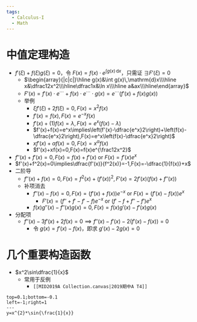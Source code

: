 ```yaml
---
tags:
  - Calculus-I
  - Math
---
```

# 中值定理构造
- $f'(\xi)+f(\xi)g(\xi)=0$，令 $F(x)=f(x)\cdot e^{\int g(x)\,\mathrm{d}x}$，只需证 $\exists F'(\xi)=0$
	- $\begin{array}{|c|c|}\hline g(x)&\int g(x)\,\mathrm{d}x\\\hline x&\dfrac12x^2\\\hline\dfrac1x&\ln x\\\hline a&ax\\\hline\end{array}$
	- $F'(x)=f'(x)\cdot e^\cdots+f(x)\cdot e^\cdots\cdot g(x)=e^\cdots\bigl(f'(x)+f(x)g(x)\bigr)$
	- 举例
		- $\xi f'(\xi)+2f(\xi)=0,F(x)=x^2f(x)$
		- $f'(x)=f(x),F(x)=e^{-x}f(x)$
		- $f'(x)+(1)f(x)=\lambda,F(x)=e^x(f(x)-\lambda)$
		- $f'(x)+f(x)=e^x\implies\left(f'(x)-\dfrac{e^x}2\right)+\left(f(x)-\dfrac{e^x}2\right),F(x)=e^x\left(f(x)-\dfrac{e^x}2\right)$
		- $xf'(x)+\alpha f(x)=0,F(x)=x^\alpha f(x)$
		- $f'(x)+xf(x)=0,F(x)=f(x)e^{\frac12x^2}$
- $f''(x)+f'(x)=0,F(x)=f(x)+f'(x)\text{ or }F(x)=f'(x)e^x$
- $f'(x)+f^2(x)=0\implies\dfrac{f'(x)}{f^2(x)}=-1,F(x)=-\dfrac{1}{f(x)}+x$
- 二阶导
	- $f''(x)+f(x)=0,F(x)=f^2(x)+(f'(x))^2,F'(x)=2f'(x)\big(f(x)+f''(x)\big)$
	- 补项消去
		- $f''(x)-f(x)=0,F(x)=\big(f'(x)+f(x)\big)e^{-x}\text{ or }F(x)=\big(f'(x)-f(x)\big)e^x$
			- $F'(x)=(f''+f'-f'-f)e^{-x}\text{ or }(f'-f+f''-f')e^x$
		- $f(x)g''(x)-f''(x)g(x)=0,F(x)=f(x)g'(x)-f'(x)g(x)$
- 分配项
	- $f''(x)-3f'(x)+2f(x)=0\implies f''(x)-f'(x)-2\big(f'(x)-f(x)\big)=0$
		- 令 $g(x)=f'(x)-f(x)$，即求 $g'(x)-2g(x)=0$
# 几个重要构造函数
- $x^2\sin\dfrac{1}{x}$
	- 常用于反例
		- `[[MID2019A Collection.canvas|2019期中A T4]]`

```desmos-graph
top=0.1;bottom=-0.1
left=-1;right=1
---
y=x^{2}*\sin{\frac{1}{x}}
```
